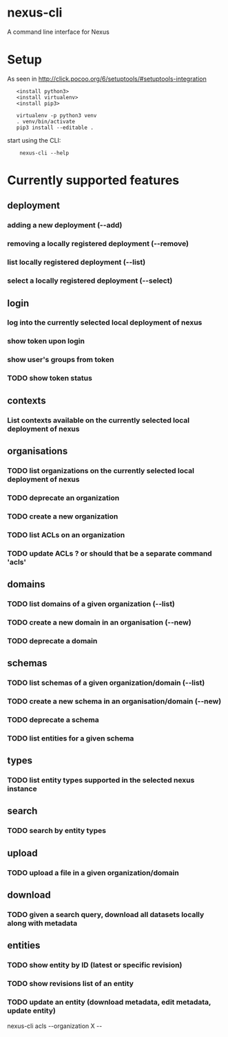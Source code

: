 # nexus-cli
A command line interface for Nexus

# Setup

As seen in http://click.pocoo.org/6/setuptools/#setuptools-integration
```
   <install python3>
   <install virtualenv>
   <install pip3>

   virtualenv -p python3 venv
   . venv/bin/activate
   pip3 install --editable .
```

start using the CLI:
```
    nexus-cli --help
```

# Currently supported features

## deployment

### adding a new deployment (--add)
### removing a locally registered deployment (--remove)
### list locally registered deployment (--list)
### select a locally registered deployment (--select)

## login

### log into the currently selected local deployment of nexus
### show token upon login
### show user's groups from token
### TODO show token status

## contexts

### List contexts available on the currently selected local deployment of nexus

## organisations

### TODO list organizations on the currently selected local deployment of nexus
### TODO deprecate an organization
### TODO create a new organization
### TODO list ACLs on an organization
### TODO update ACLs ? or should that be a separate command 'acls'

## domains

### TODO list domains of a given organization (--list)
### TODO create a new domain in an organisation (--new)
### TODO deprecate a domain

## schemas

### TODO list schemas of a given organization/domain (--list)
### TODO create a new schema in an organisation/domain (--new)
### TODO deprecate a schema
### TODO list entities for a given schema

## types

### TODO list entity types supported in the selected nexus instance 

## search

### TODO search by entity types

## upload

### TODO upload a file in a given organization/domain

## download

### TODO given a search query, download all datasets locally along with metadata

## entities

### TODO show entity by ID (latest or specific revision)
### TODO show revisions list of an entity
### TODO update an entity (download metadata, edit metadata, update entity) 


nexus-cli acls --organization X --


